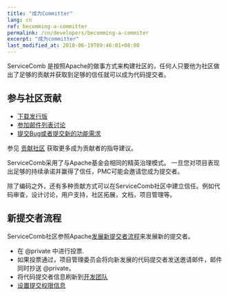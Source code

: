 ```yaml
---
title: "成为Committer"
lang: cn
ref: becomming-a-committer
permalink: /cn/developers/becomming-a-commiter
excerpt: "成为committer"
last_modified_at: 2018-06-19T09:46:01+08:00
---
```


ServiceComb 是按照Apache的做事方式来构建社区的，任何人只要他为社区做出了足够的贡献并获取到足够的信任就可以成为代码提交者。

## 参与社区贡献

* [下载发行版](/release)
* [参加邮件列表讨论](mailto:dev@servicecomb.apache.org)
* [提交Bug或者提交新的功能需求](https://issues.apache.org/jira/projects/SCB/)

参见 [贡献社区](/developers/contributing) 获取更多成为贡献者的指导建议。

ServiceComb采用了与Apache基金会相同的精英治理模式。 一旦您对项目表现出足够的持续承诺并赢得了信任，PMC可能会邀请您成为提交者。

除了编码之外，还有多种贡献方式可以在ServiceComb社区中建立信任。例如代码审查，设计讨论，用户支持，社区拓展，文档，项目管理等。

## 新提交者流程

ServiceComb社区参照Apache[发展新提交者流程](http://community.apache.org/newcommitter.html)来发展新的提交者。

* 在 @private 中进行投票.
* 如果投票通过，项目管理委员会将向新发展的代码提交者发送邀请邮件，邮件同时抄送 @private。
* 将代码提交者信息刷新到[开发团队](/developers/team)
* [设置提交权限信息](/developers/setup-committer-rights/)
